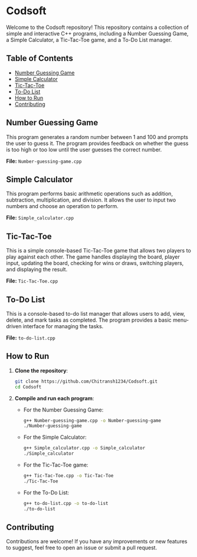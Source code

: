 # Codsoft

Welcome to the Codsoft repository! This repository contains a collection of simple and interactive C++ programs, including a Number Guessing Game, a Simple Calculator, a Tic-Tac-Toe game, and a To-Do List manager.

## Table of Contents

- [Number Guessing Game](#number-guessing-game)
- [Simple Calculator](#simple-calculator)
- [Tic-Tac-Toe](#tic-tac-toe)
- [To-Do List](#to-do-list)
- [How to Run](#how-to-run)
- [Contributing](#contributing)

## Number Guessing Game

This program generates a random number between 1 and 100 and prompts the user to guess it. The program provides feedback on whether the guess is too high or too low until the user guesses the correct number.

**File:** `Number-guessing-game.cpp`

## Simple Calculator

This program performs basic arithmetic operations such as addition, subtraction, multiplication, and division. It allows the user to input two numbers and choose an operation to perform.

**File:** `Simple_calculator.cpp`

## Tic-Tac-Toe

This is a simple console-based Tic-Tac-Toe game that allows two players to play against each other. The game handles displaying the board, player input, updating the board, checking for wins or draws, switching players, and displaying the result.

**File:** `Tic-Tac-Toe.cpp`

## To-Do List

This is a console-based to-do list manager that allows users to add, view, delete, and mark tasks as completed. The program provides a basic menu-driven interface for managing the tasks.

**File:** `to-do-list.cpp`

## How to Run

1. **Clone the repository**:
    ```sh
    git clone https://github.com/Chitransh1234/Codsoft.git
    cd Codsoft
    ```

2. **Compile and run each program**:
    - For the Number Guessing Game:
        ```sh
        g++ Number-guessing-game.cpp -o Number-guessing-game
        ./Number-guessing-game
        ```

    - For the Simple Calculator:
        ```sh
        g++ Simple_calculator.cpp -o Simple_calculator
        ./Simple_calculator
        ```

    - For the Tic-Tac-Toe game:
        ```sh
        g++ Tic-Tac-Toe.cpp -o Tic-Tac-Toe
        ./Tic-Tac-Toe
        ```

    - For the To-Do List:
        ```sh
        g++ to-do-list.cpp -o to-do-list
        ./to-do-list
        ```

## Contributing

Contributions are welcome! If you have any improvements or new features to suggest, feel free to open an issue or submit a pull request.

